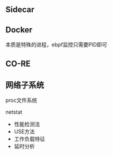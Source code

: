 ## Sidecar



## Docker

本质是特殊的进程，ebpf监控只需要PID即可



## CO-RE 



## 网络子系统

proc文件系统

netstat



* 性能检测法
* USE方法
* 工作负载特征
* 延时分析
